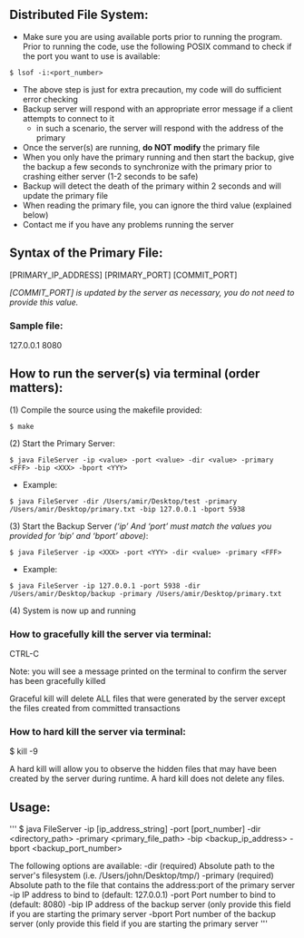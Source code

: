 ## Distributed File System: 

- Make sure you are using available ports prior to running the program. Prior to running the code, use the following POSIX command to check if the port you want to use is available: 
```
$ lsof -i:<port_number> 
```
- The above step is just for extra precaution, my code will do sufficient error checking
- Backup server will respond with an appropriate error message if a client attempts to connect to it
  * in such a scenario, the server will respond with the address of the primary 
- Once the server(s) are running, **do NOT modify** the primary file 
- When you only have the primary running and then start the backup, give the backup a few seconds to synchronize with the primary prior to crashing either server (1-2 seconds to be safe)
- Backup will detect the death of the primary within 2 seconds and will update the primary file 
- When reading the primary file, you can ignore the third value (explained below) 
- Contact me if you have any problems running the server 
	

## Syntax of the Primary File: 

[PRIMARY_IP_ADDRESS] [PRIMARY_PORT] [COMMIT_PORT] 

*[COMMIT_PORT] is updated by the server as necessary, you do not need to provide this value.*

### Sample file: 

127.0.0.1 8080 


## How to run the server(s) via terminal (order matters): 

(1) Compile the source using the makefile provided:
```
$ make 
```
(2) Start the Primary Server:
```
$ java FileServer -ip <value> -port <value> -dir <value> -primary <FFF> -bip <XXX> -bport <YYY>
```
  * Example: 
```
$ java FileServer -dir /Users/amir/Desktop/test -primary /Users/amir/Desktop/primary.txt -bip 127.0.0.1 -bport 5938
```
(3) Start the Backup Server *(‘ip’ And ‘port’ must match the values you provided for ‘bip’ and ‘bport’ above)*:
```
$ java FileServer -ip <XXX> -port <YYY> -dir <value> -primary <FFF>
```
  * Example: 
```
$ java FileServer -ip 127.0.0.1 -port 5938 -dir /Users/amir/Desktop/backup -primary /Users/amir/Desktop/primary.txt
```
(4) System is now up and running 


### How to gracefully kill the server via terminal: 

CTRL-C 

Note: you will see a message printed on the terminal to confirm the server has been gracefully killed

Graceful kill will delete ALL files that were generated by the server except the files created from committed transactions 

### How to hard kill the server via terminal: 

$ kill -9 <PID> 

A hard kill will allow you to observe the hidden files that may have been created by the server during runtime. A hard kill does not delete any files. 


## Usage: 

'''
$ java FileServer -ip [ip_address_string] -port [port_number] -dir <directory_path> -primary <primary_file_path> -bip <backup_ip_address> -bport <backup_port_number>

The following options are available: 
-dir 		 (required) Absolute path to the server's filesystem (i.e. /Users/john/Desktop/tmp/) 
-primary 	 (required) Absolute path to the file that contains the address:port of the primary server 
-ip 		 IP address to bind to (default: 127.0.0.1) 
-port 		 Port number to bind to (default: 8080) 
-bip 		 IP address of the backup server (only provide this field if you are starting the primary server 
-bport 		 Port number of the backup server (only provide this field if you are starting the primary server 
'''


